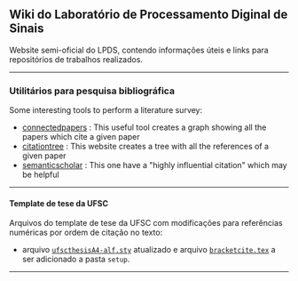 ## Wiki do Laboratório de Processamento Diginal de Sinais

Website semi-oficial do LPDS, contendo informações úteis e links para repositórios de trabalhos realizados.

---

### Utilitários para pesquisa bibliográfica 

Some interesting tools to perform a literature survey:

- [connectedpapers](www.connectedpapers.com) : This useful tool creates a graph showing all the papers which cite a given paper
- [citationtree](https://www.citationtree.org) : This website creates a tree with all the references of a given paper
- [semanticscholar](https://www.semanticscholar.org) : This one have a "highly influential citation" which may be helpful


---

#### Template de tese da UFSC

Arquivos do template de tese da UFSC com modificações para referências numéricas por ordem de citação no texto:

- arquivo [``ufscthesisA4-alf.sty``](/content/ufscthesisA4-alf.sty) atualizado e arquivo [``bracketcite.tex``](/content/bracketcite.tex) a ser adicionado a pasta ``setup``.

<!--
[Project 1 Title](/sample_page)
<img src="images/dummy_thumbnail.jpg?raw=true"/>

---
[Project 2 Title](/pdf/sample_presentation.pdf)
<img src="images/dummy_thumbnail.jpg?raw=true"/>

---
[Project 3 Title](http://example.com/)
<img src="images/dummy_thumbnail.jpg?raw=true"/>

---
-->



---
<!--
<p style="font-size:11px">Page template forked from <a href="https://github.com/evanca/quick-portfolio">evanca</a></p>
-->
